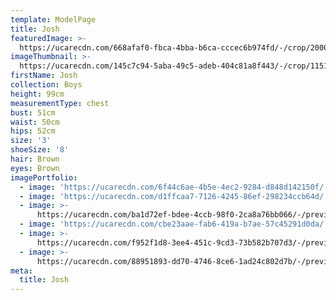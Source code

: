 ```yaml
---
template: ModelPage
title: Josh
featuredImage: >-
  https://ucarecdn.com/668afaf0-fbca-4bba-b6ca-cccec6b974fd/-/crop/2000x1076/0,683/-/preview/
imageThumbnail: >-
  https://ucarecdn.com/145c7c94-5aba-49c5-adeb-404c81a8f443/-/crop/1151x1476/262,114/-/preview/
firstName: Josh
collection: Boys
height: 99cm
measurementType: chest
bust: 51cm
waist: 50cm
hips: 52cm
size: '3'
shoeSize: '8'
hair: Brown
eyes: Brown
imagePortfolio:
  - image: 'https://ucarecdn.com/6f44c6ae-4b5e-4ec2-9284-d848d142150f/'
  - image: 'https://ucarecdn.com/d1ffcaa7-7126-4245-86ef-298234ccb64d/'
  - image: >-
      https://ucarecdn.com/ba1d72ef-bdee-4ccb-98f0-2ca8a76bb066/-/preview/-/rotate/270/
  - image: 'https://ucarecdn.com/cbe23aae-fab6-419a-b7ae-57c45291d0da/'
  - image: >-
      https://ucarecdn.com/f952f1d8-3ee4-451c-9cd3-73b582b707d3/-/preview/-/rotate/270/
  - image: >-
      https://ucarecdn.com/88951893-dd70-4746-8ce6-1ad24c802d7b/-/preview/-/rotate/270/
meta:
  title: Josh
---
```


